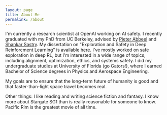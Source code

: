 ```yaml
---
layout: page
title: About Me
permalink: /about
---
```


I'm currently a research scientist at OpenAI working on AI safety. I recently graduated with my PhD from UC Berkeley, advised by [Pieter Abbeel](https://people.eecs.berkeley.edu/~pabbeel/) and [Shankar Sastry](https://www2.eecs.berkeley.edu/Faculty/Homepages/sastry.html). My dissertation on "Exploration and Safety in Deep Reinforcment Learning" is available [here](https://www2.eecs.berkeley.edu/Pubs/TechRpts/2021/EECS-2021-34.pdf). I've mostly worked on safe exploration in deep RL, but I'm interested in a wide range of topics, including alignment, optimization, ethics, and systems safety. I did my undergraduate studies at University of Florida (go Gators!), where I earned Bachelor of Science degrees in Physics and Aerospace Engineering.

My goals are to ensure that the long-term future of humanity is good and that faster-than-light space travel becomes real.

Other things: I like reading and writing science fiction and fantasy. I know more about Stargate SG1 than is really reasonable for someone to know. Pacific Rim is the greatest movie of all time.
